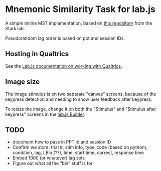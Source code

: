 # Mnemonic Similarity Task for lab.js

A simple online MST implementation, based on [this repository](https://github.com/celstark/MST) from the Stark lab.

Pseudorandom lag order is based on ppt and session IDs.


## Hosting in Qualtrics

See the [Lab.js documentation on working with Qualtrics](https://labjs.readthedocs.io/en/latest/learn/deploy/3a-qualtrics.html).


## Image size

The image stimulus is on two separate "canvas" screens, because of the 
keypress detection and needing to show user feedback after keypress.

To resize the image, change it on both the "Stimulus" and "Stimulus after 
keypress" screens in the [lab.js Builder](https://labjs.felixhenninger.com/).


## TODO

- document how to pass in PPT id and session ID
- Confirm we store:
    trial #, stim info, type_code (based on python), condition, lag, LBin (??), time, start time, correct, response time
- Embed 1000 (or whatever) lag sets
- Figure out what all the "bin" stuff is for

